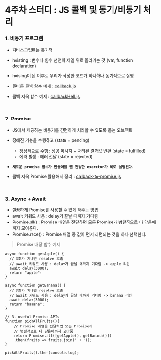 # 4주차 스터디 : JS 콜백 및 동기/비동기 처리

### 1. 비동기 프로그램

- 자바스크립트는 동기적
- hoisting : 변수나 함수 선언이 제일 위로 올라가는 것 (var, function declaration)
- hoising이 된 이후로 우리가 작성한 코드가 하나하나 동기적으로 실행

- 올바른 콜백 함수 예제 : [callback.js](https://github.com/aeeazip/UMC_Node_Assignment/blob/main/4%EC%A3%BC%EC%B0%A8/async/callback.js)
- 콜백 지옥 함수 예제 : [callbackHell.js](https://github.com/aeeazip/UMC_Node_Assignment/blob/main/4%EC%A3%BC%EC%B0%A8/async/callbackHell.js)

<br/>

### 2. Promise

- JS에서 제공하는 비동기를 간편하게 처리할 수 있도록 돕는 오브젝트
- 정해진 기능을 수행하고 (state = pending)
    - 정상적으로 수행 : 성공 메시지 + 처리된 결과값 반환 (state = fulfilled)
    - 에러 발생 : 에러 전달 (state = rejected)
- **`새로운 promise 함수가 만들어질 땐 전달한 executor가 바로 실행된다.`**

- 콜백 지옥 Promise 활용해서 정리 : [callback-to-promise.js](https://github.com/aeeazip/UMC_Node_Assignment/blob/main/4%EC%A3%BC%EC%B0%A8/async/callback-to-promise.js)

<br/>

### 3. Async + Await
    
- 깔끔하게 Promise를 사용할 수 있게 해주는 방법
- await 키워드 사용 : delay가 끝날 때까지 기다림
- Promise.all() : Promise 배열을 전달하면 모든 Promise가 병렬적으로 다 닫을때까지 모아준다.
- Promise.race() : Promise 배열 중 값이 먼저 리턴되는 것을 하나 선택한다.
  
> Promise 내장 함수 예제
```
async function getApple() {
  // 3초가 지나면 resolve 호출
  // await 키워드 사용 : delay가 끝날 때까지 기다림 -> apple 리턴
  await delay(3000);
  return "apple";
}

async function getBanana() {
  // 3초가 지나면 resolve 호출
  // await 키워드 사용 : delay가 끝날 때까지 기다림 -> banana 리턴
  await delay(3000);
  return "banana";
}

// 3. useful Promise APIs
function pickAllFruits(){
    // Promise 배열을 전달하면 모든 Promise가
    // 병렬적으로 다 닫을때까지 모아줌
    return Promise.all([getApple(), getBanana()])
    .then(fruits => fruits.join(' + '));
}

pickAllFruits().then(console.log);
```
 
